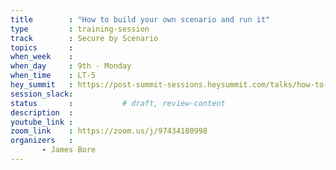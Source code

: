 ```yaml
---
title        : "How to build your own scenario and run it"
type         : training-session
track        : Secure by Scenario
topics       : 
when_week    : 
when_day     : 9th - Monday
when_time    : LT-5
hey_summit   : https://post-summit-sessions.heysummit.com/talks/how-to-build-your-own-scenario-and-run-it/
session_slack:
status       :           # draft, review-content
description  : 
youtube_link : 
zoom_link    : https://zoom.us/j/97434180998
organizers   : 
       - James Bore
---
```

